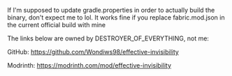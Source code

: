 If I'm supposed to update gradle.properties in order to actually build the binary, don't expect me to lol. It works fine if you replace fabric.mod.json in the current official build with mine

The links below are owned by DESTROYER_OF_EVERYTHING, not me:

GitHub: https://github.com/Wondiws98/effective-invisibility

Modrinth: https://modrinth.com/mod/effective-invisibility
